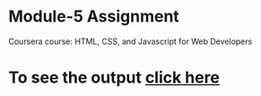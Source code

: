 
# Module-5 Assignment

Coursera course: HTML, CSS, and Javascript for Web Developers

# To see the output [click here](https://subhadipbhowmik.github.io/JHU-html-css-js-assignment/assignment/module5-solution/index.html)

